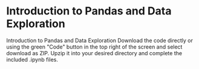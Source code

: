 # Introduction to Pandas and Data Exploration
Introduction to Pandas and Data Exploration
Download the code directly or using the green "Code" button in the top right of the screen and select download as ZIP.
Upzip it into your desired directory and complete the included .ipynb files.
